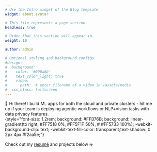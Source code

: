 ```yaml
---
# Use the Intro widget of the Blog template
widget: about.avatar

# This file represents a page section.
headless: true

# Order that this section will appear in.
weight: 10

author: admin

# Optional styling and background configs
#design:
#  background:
#    color: '#090a0b'
#    text_color_light: true
#    video:
#      path:  # enter filename of a video in /assets/media
#  css_class: fullscreen
---
```


👋 Hi there! I build ML apps for both the cloud and private clusters - hit me up if your team is deploying agentic workflows or NLP+vision tasks with data privacy features.  
{style="font-size: 1.2rem; background: #FFB76B; background: linear-gradient(to right,  #FF7518 0%, #FF5F1F 50%, # #FF5733 100%); -webkit-background-clip: text; -webkit-text-fill-color: transparent;text-shadow: 0 2px 4px #f2aa5e;"}

Check out my [resumé](/about/) and projects below ☕
